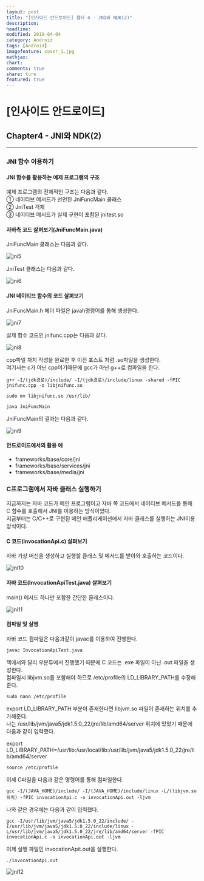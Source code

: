 ```yaml
---
layout: post
title: "[인사이드 안드로이드] 챕터 4 - JNI와 NDK(2)"
description:
headline:
modified: 2019-04-04
category: Android
tags: [Android]
imagefeature: cover_1.jpg
mathjax:
chart:
comments: true
share: ture
featured: true
---
```


# [인사이드 안드로이드]


## Chapter4 - JNI와 NDK(2)


---------------------------------------


### JNI 함수 이용하기  

#### JNI 함수를 활용하는 예제 프로그램의 구조  

예제 프로그램의 전체적인 구조는 다음과 같다.  
① 네이티브 메서드가 선언된 JniFuncMain 클래스  
② JniTest 객체  
③ 네이티브 메서드가 실제 구현이 포함된 jnitest.so  

#### 자바측 코드 살펴보기(JniFuncMain.java)  

JniFuncMain 클래스는 다음과 같다.  

![jni5](/images/post/jni5.png "jni5")  

JniTest 클래스는 다음과 같다.

![jni6](/images/post/jni6.png "jni6")  

#### JNI 네이티브 함수의 코드 살펴보기  

JniFuncMain.h 헤더 파일은 javah명령어를 통해 생성한다.

![jni7](/images/post/jni7.png "jni7")  

실제 함수 코드인 jnifunc.cpp는 다음과 같다.  

![jni8](/images/post/jni8.png "jni8")  

cpp파일 까지 작성을 완료한 후 이전 포스트 처럼 .so파일을 생성한다.  
여기서는 c가 아닌 cpp이기때문에 gcc가 아닌 g++로 컴파일을 한다.  

```
g++ -I/(jdk경로)/include/ -I/(jdk경로)/include/linux -shared -fPIC jnifunc.cpp -o libjnifunc.so

sudo mv libjnifunc.so /usr/lib/

java JniFuncMain
```

JniFuncMain의 결과는 다음과 같다.  

![jni9](/images/post/jni9.png "jni9")  

#### 안드로이드에서의 활용 예  
* frameworks/base/core/jni
* frameworks/base/services/jni
* frameworks/base/media/jni

  
  
  
### C프로그램에서 자바 클래스 실행하기  

지금까지는 자바 코드가 메인 프로그램이고 자바 쪽 코드에서 네이티브 메서드를 통해 C 함수를 호출해서 JNI를 이용하는 방식이었다.  
지금부터는 C/C++로 구현된 메인 애플리케이션에서 자바 클래스를 실행하는 JNI이용 방식이다.  

#### C 코드(invocationApi.c) 살펴보기  

자바 가상 머신을 생성하고 실행할 클래스 및 메서드를 받아와 호출하는 코드이다.  

![jni10](/images/post/jni10.png "jni10")  

#### 자바 코드(InvocationApiTest.java) 살펴보기

main() 메서드 하나만 포함한 간단한 클래스이다.  

![jni11](/images/post/jni11.png "jni11")  

#### 컴파일 및 실행

자바 코드 컴파일은 다음과같이 javac를 이용하여 진행한다.  
```
javac InvocationApiTest.java
```

책에서와 달리 우분투에서 진행했기 때문에 C 코드는 .exe 파일이 아닌 .out 파일을 생성한다.  
컴파일시 libjvm.so를 포함해야 하므로 /etc/profile의 LD_LIBRARY_PATH를 수정해준다.  
```
sudo nano /etc/profile
```

export LD_LIBRARY_PATH 부분이 존재한다면 libjvm.so 파일이 존재하는 위치를 추가해준다.  
나는 /usr/lib/jvm/java5/jdk1.5.0_22/jre/lib/amd64/server 위치에 있었기 때문에 다음과 같이 입력했다.  

export LD_LIBRARY_PATH=/usr/lib:/usr/local/lib:/usr/lib/jvm/java5/jdk1.5.0_22/jre/lib/amd64/server  

```
source /etc/profile
```

이제 C파일을 다음과 같은 명령어를 통해 컴파일한다.  
```
gcc -I/(JAVA_HOME)/include/ -I/(JAVA_HOME)/include/linux -L/(libjvm.so 위치) -fPIC invocationApi.c -o invocationApi.out -ljvm
```

나와 같은 경우에는 다음과 같이 입력했다.

```
gcc -I/usr/lib/jvm/java5/jdk1.5.0_22/include/ -I/usr/lib/jvm/java5/jdk1.5.0_22/include/linux -L/usr/lib/jvm/java5/jdk1.5.0_22/jre/lib/amd64/server -fPIC invocationApi.c -o invocationApi.out -ljvm
```

이제 실행 파일인 invocationApit.out을 실행한다.  

```
./invocationApi.out
```

![jni12](/images/post/jni12.png "jni12")  

